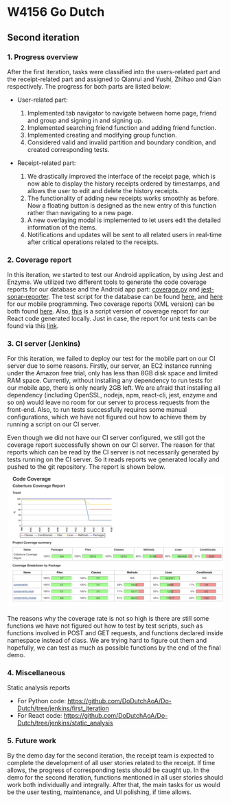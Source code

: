 # W4156 Go Dutch

## Second iteration

### 1. Progress overview

After the first iteration, tasks were classified into the users-related part and the receipt-related part and assigned to Qianrui and Yushi, Zhihao and Qian respectively. The progress for both parts are listed below:

- User-related part:
  1. Implemented tab navigator to navigate between home page, friend and group and signing in and signing up.
  2. Implemented searching friend function and adding friend function.
  3. Implemented creating and modifying group function.
  4. Considered valid and invalid partition and boundary condition, and created corresponding tests.

- Receipt-related part:
  1. We drastically improved the interface of the receipt page, which is now able to display the history receipts ordered by timestamps, and allows the user to edit and delete the history receipts.
  2. The functionality of adding new receipts works smoothly as before. Now a floating button is designed as the new entry of this function rather than navigating to a new page.
  3. A new overlaying modal is implemented to let users edit the detailed information of the items.
  4. Notifications and updates will be sent to all related users in real-time after critical operations related to the receipts.

### 2. Coverage report

In this iteration, we started to test our Android application, by using Jest and Enzyme. We utilized two different tools to generate the code coverage reports for our database and the Android app part: [coverage.py](https://coverage.readthedocs.io/en/latest/cmd.html) and [jest-sonar-reporter](https://www.npmjs.com/package/jest-sonar-reporter). The test script for the database can be found [here](https://github.com/DoDutchAoA/Do-Dutch/blob/jenkins/database/server/tests.py), and [here](https://github.com/DoDutchAoA/Do-Dutch/tree/jenkins/do_dutch/__test__) for our mobile programming. Two coverage reports (XML version) can be both found [here](https://github.com/DoDutchAoA/Do-Dutch/tree/jenkins/tests/test-reports/coverage). Also, [this](https://github.com/DoDutchAoA/Do-Dutch/blob/jenkins/coverage_local.png) is a script version of coverage report for our React code generated locally. Just in case, the report for unit tests can be found via this [link](https://github.com/DoDutchAoA/Do-Dutch/tree/jenkins/tests/test-reports/unittest).

### 3. CI server (Jenkins)

For this iteration, we failed to deploy our test for the mobile part on our CI server due to some reasons. Firstly, our server, an EC2 instance running under the Amazon free trial, only has less than 8GB disk space and limited RAM space. Currently, without installing any dependency to run tests for our mobile app, there is only nearly 2GB left. We are afraid that installing all dependency (including OpenSSL, nodejs, npm, react-cli, jest, enzyme and so on) would leave no room for our server to process requests from the front-end. Also, to run tests successfully requires some manual configurations, which we have not figured out how to achieve them by running a script on our CI server.

Even though we did not have our CI server configured, we still got the coverage report successfully shown on our CI server. The reason for that reports which can be read by the CI server is not necessarily generated by tests running on the CI server. So it reads reports we generated locally and pushed to the git repository. The report is shown below. 

![alt text](https://github.com/DoDutchAoA/Do-Dutch/blob/jenkins/coverage.png)

The reasons why the coverage rate is not so high is there are still some functions we have not figured out how to test by test scripts, such as functions involved in POST and GET requests, and functions declared inside namespace instead of class. We are trying hard to figure out them and hopefully, we can test as much as possible functions by the end of the final demo.


### 4. Miscellaneous

Static analysis reports 
  - For Python code: https://github.com/DoDutchAoA/Do-Dutch/tree/jenkins/first_iteration
  - For React code: https://github.com/DoDutchAoA/Do-Dutch/tree/jenkins/static_analysis

### 5. Future work

By the demo day for the second iteration, the receipt team is expected to complete the development of all user stories related to the receipt. If time allows, the progress of corresponding tests should be caught up. In the demo for the second iteration, functions mentioned in all user stories should work both individually and integrally. After that, the main tasks for us would be the user testing, maintenance, and UI polishing, if time allows.
